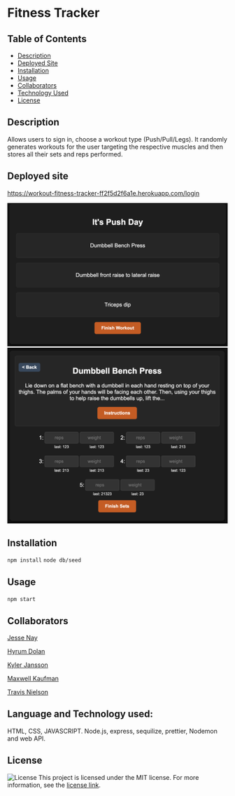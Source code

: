 
# Fitness Tracker

## Table of Contents
- [Description](#description)
- [Deployed Site](#deployed-site)
- [Installation](#installation)
- [Usage](#usage)
- [Collaborators](#collaborators)
- [Technology Used](#Language-and-Technology-used)
- [License](#license)

## Description
Allows users to sign in, choose a workout type (Push/Pull/Legs). It randomly generates workouts for the user targeting the respective muscles and then stores all their sets and reps performed.

## Deployed site 
https://workout-fitness-tracker-ff2f5d2f6a1e.herokuapp.com/login

![Workout Page](/public/images/workout.png)
![Sets Page](/public/images/sets.png)


## Installation
`npm install` 
`node db/seed` 

## Usage
`npm start`

## Collaborators

[Jesse Nay](https://github.com/jessenay)

[Hyrum Dolan](https://github.com/hyrumsdolan)

[Kyler Jansson](https://github.com/KylerJansson)

[Maxwell Kaufman](https://github.com/MaxwellKaufman)

[Travis Nielson](https://github.com/TNielson78)

## Language and Technology used:
HTML, CSS, JAVASCRIPT. Node.js, express, sequilize, prettier, Nodemon and web API.

## License
![License](https://img.shields.io/badge/license-MIT-blue.svg)
This project is licensed under the MIT license. For more information, see the [license link](https://opensource.org/licenses/MIT).

